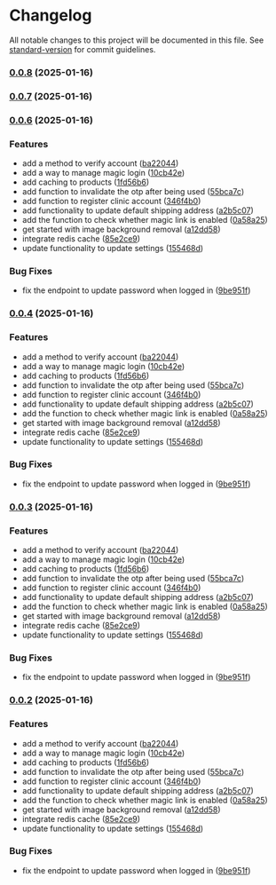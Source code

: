 # Changelog

All notable changes to this project will be documented in this file. See [standard-version](https://github.com/conventional-changelog/standard-version) for commit guidelines.

### [0.0.8](https://github.com/bdcomputing/dental-api/compare/v0.0.7...v0.0.8) (2025-01-16)

### [0.0.7](https://github.com/bdcomputing/dental-api/compare/v0.0.6...v0.0.7) (2025-01-16)

### [0.0.6](https://github.com/bdcomputing/dental-api/compare/v0.0.5...v0.0.6) (2025-01-16)


### Features

* add a method to verify account ([ba22044](https://github.com/bdcomputing/dental-api/commit/ba220447381b2cf9adc9e722bb92e47bb521d2b3))
* add a way to manage magic login ([10cb42e](https://github.com/bdcomputing/dental-api/commit/10cb42e429110f163a25975826f4353d1dfa3e72))
* add caching to products ([1fd56b6](https://github.com/bdcomputing/dental-api/commit/1fd56b693b3e050a8d3cfb228541839216b63f6f))
* add function to invalidate the otp after being used ([55bca7c](https://github.com/bdcomputing/dental-api/commit/55bca7c43ae7d7221f63743ccf2cce53efabd883))
* add function to register clinic account ([346f4b0](https://github.com/bdcomputing/dental-api/commit/346f4b042f56692cbe0956b8042ea8da2e6f2471))
* add functionality to update default shipping address ([a2b5c07](https://github.com/bdcomputing/dental-api/commit/a2b5c07531e5c007b94fa4203c0e0e91e668f393))
* add the function to check whether magic link is enabled ([0a58a25](https://github.com/bdcomputing/dental-api/commit/0a58a253e8ffc7c7612f595ca643cebc74198026))
* get started with image background removal ([a12dd58](https://github.com/bdcomputing/dental-api/commit/a12dd586960f84fbf719b6cfa6710c347af0a8d9))
* integrate redis cache ([85e2ce9](https://github.com/bdcomputing/dental-api/commit/85e2ce9496cc57c972681e375b71c9ed45b5c36a))
* update functionality to update settings ([155468d](https://github.com/bdcomputing/dental-api/commit/155468d3de0ea868c40572aea88713e198dcb8f8))


### Bug Fixes

* fix the endpoint to update password when logged in ([9be951f](https://github.com/bdcomputing/dental-api/commit/9be951fcd5eaa2077ac50077d33173c65affb577))

### [0.0.4](https://github.com/bdcomputing/dental-api/compare/v0.0.5...v0.0.4) (2025-01-16)


### Features

* add a method to verify account ([ba22044](https://github.com/bdcomputing/dental-api/commit/ba220447381b2cf9adc9e722bb92e47bb521d2b3))
* add a way to manage magic login ([10cb42e](https://github.com/bdcomputing/dental-api/commit/10cb42e429110f163a25975826f4353d1dfa3e72))
* add caching to products ([1fd56b6](https://github.com/bdcomputing/dental-api/commit/1fd56b693b3e050a8d3cfb228541839216b63f6f))
* add function to invalidate the otp after being used ([55bca7c](https://github.com/bdcomputing/dental-api/commit/55bca7c43ae7d7221f63743ccf2cce53efabd883))
* add function to register clinic account ([346f4b0](https://github.com/bdcomputing/dental-api/commit/346f4b042f56692cbe0956b8042ea8da2e6f2471))
* add functionality to update default shipping address ([a2b5c07](https://github.com/bdcomputing/dental-api/commit/a2b5c07531e5c007b94fa4203c0e0e91e668f393))
* add the function to check whether magic link is enabled ([0a58a25](https://github.com/bdcomputing/dental-api/commit/0a58a253e8ffc7c7612f595ca643cebc74198026))
* get started with image background removal ([a12dd58](https://github.com/bdcomputing/dental-api/commit/a12dd586960f84fbf719b6cfa6710c347af0a8d9))
* integrate redis cache ([85e2ce9](https://github.com/bdcomputing/dental-api/commit/85e2ce9496cc57c972681e375b71c9ed45b5c36a))
* update functionality to update settings ([155468d](https://github.com/bdcomputing/dental-api/commit/155468d3de0ea868c40572aea88713e198dcb8f8))


### Bug Fixes

* fix the endpoint to update password when logged in ([9be951f](https://github.com/bdcomputing/dental-api/commit/9be951fcd5eaa2077ac50077d33173c65affb577))

### [0.0.3](https://github.com/bdcomputing/dental-api/compare/v0.0.5...v0.0.3) (2025-01-16)


### Features

* add a method to verify account ([ba22044](https://github.com/bdcomputing/dental-api/commit/ba220447381b2cf9adc9e722bb92e47bb521d2b3))
* add a way to manage magic login ([10cb42e](https://github.com/bdcomputing/dental-api/commit/10cb42e429110f163a25975826f4353d1dfa3e72))
* add caching to products ([1fd56b6](https://github.com/bdcomputing/dental-api/commit/1fd56b693b3e050a8d3cfb228541839216b63f6f))
* add function to invalidate the otp after being used ([55bca7c](https://github.com/bdcomputing/dental-api/commit/55bca7c43ae7d7221f63743ccf2cce53efabd883))
* add function to register clinic account ([346f4b0](https://github.com/bdcomputing/dental-api/commit/346f4b042f56692cbe0956b8042ea8da2e6f2471))
* add functionality to update default shipping address ([a2b5c07](https://github.com/bdcomputing/dental-api/commit/a2b5c07531e5c007b94fa4203c0e0e91e668f393))
* add the function to check whether magic link is enabled ([0a58a25](https://github.com/bdcomputing/dental-api/commit/0a58a253e8ffc7c7612f595ca643cebc74198026))
* get started with image background removal ([a12dd58](https://github.com/bdcomputing/dental-api/commit/a12dd586960f84fbf719b6cfa6710c347af0a8d9))
* integrate redis cache ([85e2ce9](https://github.com/bdcomputing/dental-api/commit/85e2ce9496cc57c972681e375b71c9ed45b5c36a))
* update functionality to update settings ([155468d](https://github.com/bdcomputing/dental-api/commit/155468d3de0ea868c40572aea88713e198dcb8f8))


### Bug Fixes

* fix the endpoint to update password when logged in ([9be951f](https://github.com/bdcomputing/dental-api/commit/9be951fcd5eaa2077ac50077d33173c65affb577))

### [0.0.2](https://github.com/bdcomputing/dental-api/compare/v0.0.5...v0.0.2) (2025-01-16)


### Features

* add a method to verify account ([ba22044](https://github.com/bdcomputing/dental-api/commit/ba220447381b2cf9adc9e722bb92e47bb521d2b3))
* add a way to manage magic login ([10cb42e](https://github.com/bdcomputing/dental-api/commit/10cb42e429110f163a25975826f4353d1dfa3e72))
* add caching to products ([1fd56b6](https://github.com/bdcomputing/dental-api/commit/1fd56b693b3e050a8d3cfb228541839216b63f6f))
* add function to invalidate the otp after being used ([55bca7c](https://github.com/bdcomputing/dental-api/commit/55bca7c43ae7d7221f63743ccf2cce53efabd883))
* add function to register clinic account ([346f4b0](https://github.com/bdcomputing/dental-api/commit/346f4b042f56692cbe0956b8042ea8da2e6f2471))
* add functionality to update default shipping address ([a2b5c07](https://github.com/bdcomputing/dental-api/commit/a2b5c07531e5c007b94fa4203c0e0e91e668f393))
* add the function to check whether magic link is enabled ([0a58a25](https://github.com/bdcomputing/dental-api/commit/0a58a253e8ffc7c7612f595ca643cebc74198026))
* get started with image background removal ([a12dd58](https://github.com/bdcomputing/dental-api/commit/a12dd586960f84fbf719b6cfa6710c347af0a8d9))
* integrate redis cache ([85e2ce9](https://github.com/bdcomputing/dental-api/commit/85e2ce9496cc57c972681e375b71c9ed45b5c36a))
* update functionality to update settings ([155468d](https://github.com/bdcomputing/dental-api/commit/155468d3de0ea868c40572aea88713e198dcb8f8))


### Bug Fixes

* fix the endpoint to update password when logged in ([9be951f](https://github.com/bdcomputing/dental-api/commit/9be951fcd5eaa2077ac50077d33173c65affb577))
